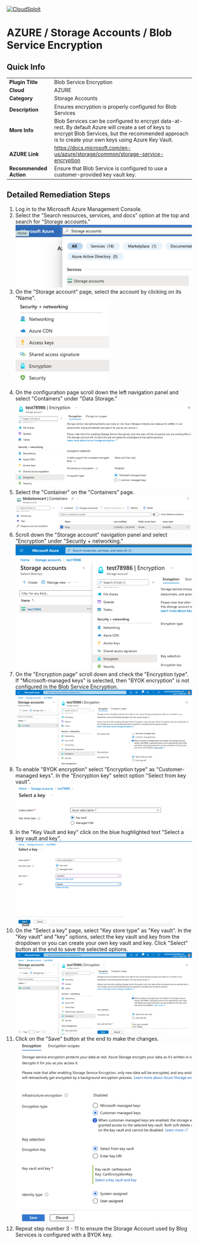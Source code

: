 [![CloudSploit](https://cloudsploit.com/img/logo-new-big-text-100.png "CloudSploit")](https://cloudsploit.com)

# AZURE / Storage Accounts / Blob Service Encryption

## Quick Info

| | |
|-|-|
| **Plugin Title** | Blob Service Encryption |
| **Cloud** | AZURE |
| **Category** | Storage Accounts |
| **Description** | Ensures encryption is properly configured for Blob Services |
| **More Info** | Blob Services can be configured to encrypt data-at-rest. By default Azure will create a set of keys to encrypt Blob Services, but the recommended approach is to create your own keys using Azure Key Vault. |
| **AZURE Link** | https://docs.microsoft.com/en-us/azure/storage/common/storage-service-encryption |
| **Recommended Action** | Ensure that Blob Service is configured to use a customer-provided key vault key. |

## Detailed Remediation Steps

1. Log in to the Microsoft Azure Management Console.
2. Select the "Search resources, services, and docs" option at the top and search for "Storage accounts."</br> <img src="/resources/azure/storageaccounts/blob-service-encryption/step2.png"/>
3. On the "Storage account" page, select the account by clicking on its "Name".</br> <img src="/resources/azure/storageaccounts/blob-service-encryption/step3.png"/>
4. On the configuration page scroll down the left navigation panel and select "Containers" under "Data Storage." </br> <img src="/resources/azure/storageaccounts/blob-service-encryption/step4.png"/>
5. Select the "Container" on the "Containers" page.</br> <img src="/resources/azure/storageaccounts/blob-service-encryption/step5.png"/>
6. Scroll down the "Storage account" navigation panel and select "Encryption" under "Security + networking."</br> <img src="/resources/azure/storageaccounts/blob-service-encryption/step6.png"/>
7. On the "Encryption page" scroll down and check the "Encryption type". If "Microsoft-managed keys" is selected, then "BYOK encryption" is not configured in the Blob Service Encryption.</br> <img src="/resources/azure/storageaccounts/blob-service-encryption/step7.png"/>
8. To enable "BYOK encryption" select "Encryption type" as "Customer-managed keys". In the "Encryption key" select option "Select from key vault". </br> <img src="/resources/azure/storageaccounts/blob-service-encryption/step8.png"/>
9. In the "Key Vault and key" click on the blue hughlighted text "Select a key vault and key". </br> <img src="/resources/azure/storageaccounts/blob-service-encryption/step9.png"/>
10. On the "Select a key" page, select "Key store type" as "Key vault". In the "Key vault" and "key" options, select the key vault and key from the dropdown or you can create your own key vault and key. Click "Select" button at the end to save the selected options.</br> <img src="/resources/azure/storageaccounts/blob-service-encryption/step10.png"/>
11. Click on the "Save" button at the end to make the changes.</br> <img src="/resources/azure/storageaccounts/blob-service-encryption/step11.png"/>
12. Repeat step number 3 - 11 to ensure the Storage Account used by Blog Services is configured with a BYOK key.</br>
